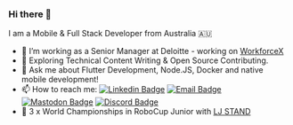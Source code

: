 ### Hi there 👋

I am a Mobile & Full Stack Developer from Australia 🇦🇺

- 🔭 I’m working as a Senior Manager at Deloitte - working on [WorkforceX](https://www2.deloitte.com/au/en/pages/about-deloitte/articles/workforce.html)
- 🌱 Exploring Technical Content Writing & Open Source Contributing.
- 💬 Ask me about Flutter Development, Node.JS, Docker and native mobile development!
- 📫 How to reach me: [![Linkedin Badge](https://img.shields.io/badge/-Lachlan%20Grant-blue?style=flat&logo=Linkedin&logoColor=white)](https://www.linkedin.com/in/lachlangrant19/)  [![Email Badge](https://img.shields.io/badge/-Email-red?style=flat&logo=Mailgun&logoColor=white)](mailto:lachlangrant@rbvea.co)  [![Mastodon Badge](https://img.shields.io/badge/-Mastodon-green?style=flat&logo=Mastodon&logoColor=white)](https://mastodon.social/@lachlangrant)  [![Discord Badge](https://img.shields.io/badge/-Discord-purple?style=flat&logo=Discord&logoColor=white)](https://discordapp.com/users/239681995465031680)
- 🤖 3 x World Championships in RoboCup Junior with [LJ STAND](https://ljstand.com)

<!-- 
[![LachlanGrants's GitHub stats](https://github-readme-stats.vercel.app/api?username=LachlanGrant&count_private=true&show_icons=true&hide=stars&theme=transparent)](https://github.com/anuraghazra/github-readme-stats)

[![Top Langs](https://github-readme-stats.vercel.app/api/top-langs/?username=LachlanGrant)](https://github.com/anuraghazra/github-readme-stats)

-->

<!--
**LachlanGrant/LachlanGrant** is a ✨ _special_ ✨ repository because its `README.md` (this file) appears on your GitHub profile.

Here are some ideas to get you started:

- 🔭 I’m currently working on ...
- 🌱 I’m currently learning ...
- 👯 I’m looking to collaborate on ...
- 🤔 I’m looking for help with ...
- 💬 Ask me about ...
- 📫 How to reach me: ...
- 😄 Pronouns: ...
- ⚡ Fun fact: ...
-->
